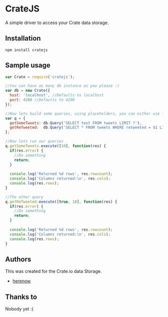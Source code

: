 CrateJS
=======

A simple driver to access your Crate data storage.


Installation
----------
```
npm install cratejs
```


Sample usage
----------

```javascript
var Crate = require('cratejs');

//You can have as many db instance as you please :)
var db = new Crate({
  host: 'localhost', //Defaults to localhost
  port: 4200 //Defaults to 4200
});

//Now lets build some queries, using placeholders, you can either use ? or $1, $2, $3...
var q = {
  getSomeTweets: db.Query('SELECT text FROM tweets LIMIT ?'),
  getReTweeted:  db.Query('SELECT * FROM tweets WHERE retweeted = $1 LIMIT $2') 
};

//Now lets run our queries
q.getSomeTweets.execute([10], function(res) {
  if(res.error) {
    //Do something
    return;
  }
  
  console.log('Returned %d rows', res.rowcount);
  console.log('Columns returned:\n', res.cols);
  console.log(res.rows);
}

//The other query
q.getReTweeted.execute([true, 10], function(res) {
  if(res.error) {
    //Do something
    return;
  }
  
  console.log('Returned %d rows', res.rowcount);
  console.log('Columns returned:\n', res.cols);
  console.log(res.rows);
}
```


Authors
---------
This was created for the Crate.io data Storage.
- [herenow](https://github.com/herenow)


Thanks to
----------
Nobody yet :(
